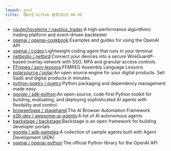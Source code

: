 ```yaml
---
layout: post
title: 【Bot】Github 趋势2025-08-09
---
```


* [nautechsystems / nautilus_trader](https://github.com/nautechsystems/nautilus_trader):A high-performance algorithmic trading platform and event-driven backtester
* [openai / openai-cookbook](https://github.com/openai/openai-cookbook):Examples and guides for using the OpenAI API
* [openai / codex](https://github.com/openai/codex):Lightweight coding agent that runs in your terminal
* [netbirdio / netbird](https://github.com/netbirdio/netbird):Connect your devices into a secure WireGuard®-based overlay network with SSO, MFA and granular access controls.
* [FFmpeg / asm-lessons](https://github.com/FFmpeg/asm-lessons):FFMPEG Assembly Language Lessons
* [polarsource / polar](https://github.com/polarsource/polar):An open source engine for your digital products. Sell SaaS and digital products in minutes.
* [python-poetry / poetry](https://github.com/python-poetry/poetry):Python packaging and dependency management made easy
* [google / adk-python](https://github.com/google/adk-python):An open-source, code-first Python toolkit for building, evaluating, and deploying sophisticated AI agents with flexibility and control.
* [browserbase / stagehand](https://github.com/browserbase/stagehand):The AI Browser Automation Framework
* [e2b-dev / awesome-ai-agents](https://github.com/e2b-dev/awesome-ai-agents):A list of AI autonomous agents
* [backstage / backstage](https://github.com/backstage/backstage):Backstage is an open framework for building developer portals
* [google / adk-samples](https://github.com/google/adk-samples):A collection of sample agents built with Agent Development (ADK)
* [openai / openai-python](https://github.com/openai/openai-python):The official Python library for the OpenAI API
